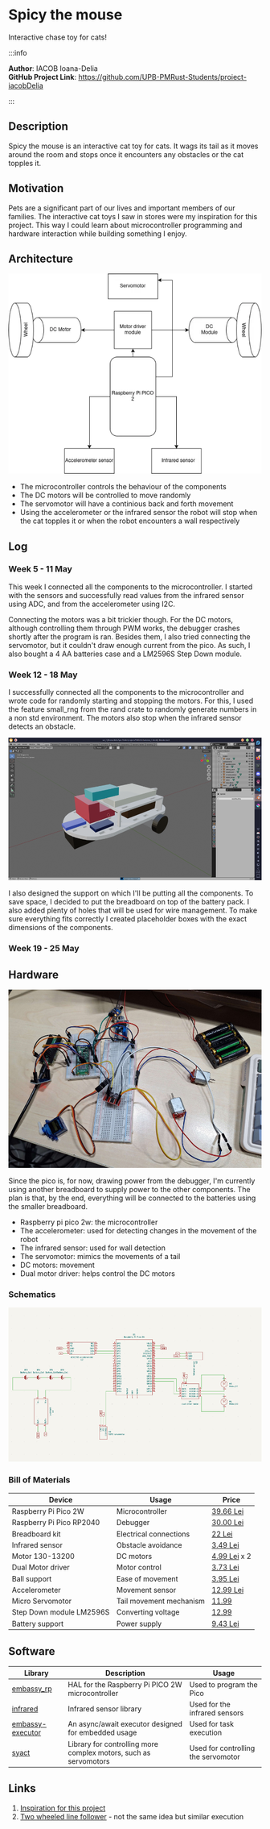 # Spicy the mouse
Interactive chase toy for cats!

:::info 

**Author**: IACOB Ioana-Delia \
**GitHub Project Link**: https://github.com/UPB-PMRust-Students/proiect-iacobDelia

:::

## Description

Spicy the mouse is an interactive cat toy for cats. It wags its tail as it moves around the room and stops once it encounters any obstacles or the cat topples it.

## Motivation

Pets are a significant part of our lives and important members of our families. The interactive cat toys I saw in stores were my inspiration for this project. This way I could learn about microcontroller programming and hardware interaction while building something I enjoy.

## Architecture 

![diagram](Spicy_the_mouse_diagram.webp "Diagram")

* The microcontroller controls the behaviour of the components
* The DC motors will be controlled to move randomly
* The servomotor will have a continious back and forth movement
* Using the accelerometer or the infrared sensor the robot will stop when the cat topples it or when the robot encounters a wall respectively

## Log

<!-- write your progress here every week -->

### Week 5 - 11 May
This week I connected all the components to the microcontroller. I started with the sensors and successfully read values from the infrared sensor using ADC, and from the accelerometer using I2C.

Connecting the motors was a bit trickier though. For the DC motors, although controlling them through PWM works, the debugger crashes shortly after the program is ran. Besides them, I also tried connecting the servomotor, but it couldn't draw enough current from the pico. As such, I also bought a 4 AA batteries case and a LM2596S Step Down module.
### Week 12 - 18 May
I successfully connected all the components to the microcontroller and wrote code for randomly starting and stopping the motors. For this, I used the feature small_rng from the rand crate to randomly generate numbers in a non std environment. The motors also stop when the infrared sensor detects an obstacle.

![3d](3d.webp "3d")

I also designed the support on which I'll be putting all the components. To save space, I decided to put the breadboard on top of the battery pack. I also added plenty of holes that will be used for wire management. To make sure everything fits correctly I created placeholder boxes with the exact dimensions of the components.
### Week 19 - 25 May

## Hardware

![hardware](hardware.webp "Hardware")

Since the pico is, for now, drawing power from the debugger, I'm currently using another breadboard to supply power to the other components. The plan is that, by the end, everything will be connected to the batteries using the smaller breadboard.

* Raspberry pi pico 2w: the microcontroller
* The accelerometer: used for detecting changes in the movement of the robot
* The infrared sensor: used for wall detection
* The servomotor: mimics the movements of a tail
* DC motors: movement
* Dual motor driver: helps control the DC motors

### Schematics

![diagram](schematic.webp "schematic")

### Bill of Materials

<!-- Fill out this table with all the hardware components that you might need.

The format is 
```
| [Device](link://to/device) | This is used ... | [price](link://to/store) |

```

-->

| Device    | Usage     | Price |
|-----------|-----------|-------|
| Raspberry Pi Pico 2W | Microcontroller | [39.66 Lei](https://www.optimusdigital.ro/ro/placi-raspberry-pi/13327-raspberry-pi-pico-2-w.html) |
| Raspberry Pi Pico RP2040 | Debugger | [30.00 Lei](https://www.emag.ro/microcontroller-raspberry-pi-rp2040-pico/pd/DKQQWNMBM/) |
| Breadboard kit | Electrical connections | [22 Lei](https://www.optimusdigital.ro/ro/kituri/2222-kit-breadboard-hq-830-p.html?search_query=Kit+Breadboard+HQ830+cu+Fire+%C8%99i+Sursa)|
| Infrared sensor | Obstacle avoidance | [3.49 Lei](https://www.optimusdigital.ro/ro/senzori-senzori-optici/4514-senzor-infrarosu-de-obstacole.html?search_query=+Modul+Senzor+Infrarosu+de+Obstacole+&results=6)|
| Motor 130-13200 | DC motors | [4.99 Lei](https://www.optimusdigital.ro/ro/motoare-motoare-fara-reductor/361-motor-130-13200.html?search_query=motor+dc&results=612) x 2|
| Dual Motor driver | Motor control | [3.73 Lei](https://www.optimusdigital.ro/ro/drivere-de-motoare-cu-perii/1514-modul-driver-de-motoare-dual-in-miniatura-10-v-15-a.html?search_query=Modul+Driver+de+Motoare+Dual+in+Miniatura&results=1)|
| Ball support | Ease of movement | [3.95 Lei](https://www.optimusdigital.ro/ro/mecanica-suporturi-cu-bila/74-ball-caster.html?search_query=Suport+cu+Bila+&results=118)|
| Accelerometer | Movement sensor | [12.99 Lei](https://www.optimusdigital.ro/ro/senzori-senzori-inertiali/97-modul-accelerometru-cu-3-axe-adxl345.html?search_query=Modul+Accelerometru+cu+3+axe+ADXL345&results=2)|
| Micro Servomotor | Tail movement mechanism | [11.99](https://www.optimusdigital.ro/ro/motoare-servomotoare/2261-micro-servo-motor-sg90-180.html) |
| Step Down module LM2596S | Converting voltage | [12.99](https://www.optimusdigital.ro/ro/surse-coboratoare-reglabile/1108-modul-dc-dc-step-down-lm2596hv.html)|
| Battery support | Power supply | [9.43 Lei](https://www.optimusdigital.ro/ro/suporturi-de-baterii/2806-suport-baterii-4-x-r6.html)|



## Software

| Library | Description | Usage |
|---------|-------------|-------|
| [embassy_rp](https://docs.embassy.dev/embassy-rp/git/rp2040/index.html) | HAL for the Raspberry Pi PICO 2W microcontroller | Used to program the Pico |
| [infrared](https://docs.rs/infrared/latest/infrared/) | Infrared sensor library | Used for the infrared sensors |
| [embassy-executor](https://crates.io/crates/embassy-executor) | An async/await executor designed for embedded usage | Used for task execution |
| [syact](https://docs.rs/syact/latest/syact/) | Library for controlling more complex motors, such as servomotors | Used for controlling the servomotor |

## Links

<!-- Add a few links that inspired you and that you think you will use for your project -->

1. [Inspiration for this project](https://www.youtube.com/watch?v=CJwI9GmFXds)
2. [Two wheeled line follower](https://www.ijert.org/research/pid-controller-based-line-following-and-obstacle-avoidance-two-wheeled-robot-IJERTCONV7IS02026.pdf) - not the same idea but similar execution
